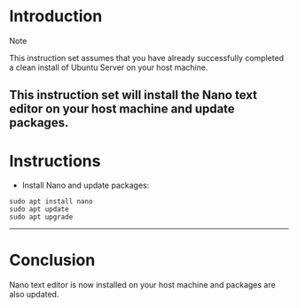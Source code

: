 # Introduction
> [!NOTE]
> This instruction set assumes that you have already successfully completed a clean install of Ubuntu Server on your host machine.

This instruction set will install the Nano text editor on your host machine and update packages.
-----
# Instructions
* Install Nano and update packages:
```
sudo apt install nano
sudo apt update
sudo apt upgrade
```
-----
# Conclusion
Nano text editor is now installed on your host machine and packages are also updated.
